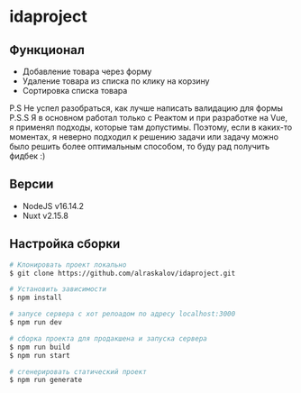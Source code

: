 # idaproject

## Функционал

+ Добавление товара через форму
+ Удаление товара из списка по клику на корзину
+ Сортировка списка товара

P.S Не успел разобраться, как лучше написать валидацию для формы
P.S.S Я в основном работал только с Реактом и при разработке на Vue, я применял подходы, которые там допустимы. 
      Поэтому, если в каких-то моментах, я неверно подходил к решению задачи или задачу можно было решить более оптимальным способом, то буду рад получить фидбек :)

## Версии

+ NodeJS v16.14.2
+ Nuxt v2.15.8

## Настройка сборки

```bash
# Клонировать проект локально
$ git clone https://github.com/alraskalov/idaproject.git

# Установить зависимости
$ npm install

# запусе сервера с хот релоадом по адресу localhost:3000
$ npm run dev

# сборка проекта для продакшена и запуска сервера
$ npm run build
$ npm run start

# сгенерировать статический проект
$ npm run generate
```
